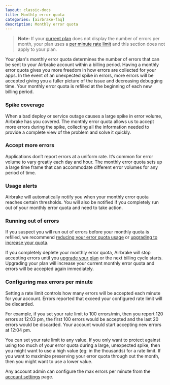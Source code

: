 ```yaml
---
layout: classic-docs
title: Monthly error quota
categories: [airbrake-faq]
description: Monthly error quota
---
```


> **Note:** If your [current plan](https://airbrake.io/account/error-quota)
> does not display the number of errors per month, your plan uses a [per minute
> rate limit](/docs/airbrake-faq/per-minute-rate-limits/) and this section does not apply to your plan.

Your plan's monthly error quota determines the number of errors that can be sent
to your Airbrake account within a billing period. Having a monthly error quota
gives you more freedom in how errors are collected for your apps. In the event
of an unexpected spike in errors, more errors will be accepted giving you a
fuller picture of the issue and decreasing debugging time. Your monthly error
quota is refilled at the beginning of each new billing period.

### Spike coverage
When a bad deploy or service outage causes a large spike in error volume,
Airbrake has you covered. The monthly error quota allows us to accept more
errors during the spike, collecting all the information needed to provide a
complete view of the problem and solve it quickly.

### Accept more errors
Applications don’t report errors at a uniform rate. It’s common for error volume
to vary greatly each day and hour. The monthly error quota sets up a large time
frame that can accommodate different error volumes for any period of time.

### Usage alerts
Airbrake will automatically notify you when your monthly error quota reaches
certain thresholds.
You will also be notified if you completely run out of your monthly error quota
and need to take action.

### Running out of errors
If you suspect you will run out of errors before your monthly quota is refilled,
we recommend [reducing your error quota usage](/docs/airbrake-faq/reducing-error-quota-usage/) or
[upgrading to increase your quota](https://airbrake.io/billing/edit).

If you completely deplete your monthly error quota, Airbrake will stop accepting
errors until you [upgrade your plan](https://airbrake.io/billing/edit) or the
next billing cycle starts. Upgrading your plan will increase your current
monthly error quota and errors will be accepted again immediately.

### Configuring max errors per minute
Setting a rate limit controls how many errors will be accepted each minute for
your account. Errors reported that exceed your configured rate limit will be
discarded.

For example, if you set your rate limit to 100 errors/min, then you report 120
errors at 12:03 pm, the first 100 errors would be accepted and the last 20
errors would be discarded. Your account would start accepting new errors at
12:04 pm.

You can set your rate limit to any value. If you only want to protect against
using too much of your error quota during a large, unexpected spike, then you
might want to use a high value (eg: in the thousands) for a rate limit. If you
want to maximize preserving your error quota through out the month, then you
might want to use a lower value.

Any account admin can configure the max errors per minute from the
[account settings](https://airbrake.io/account/error-quota) page.
